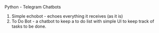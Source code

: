 Python - Telegram Chatbots
1. Simple echobot - echoes everything it receives (as it is)
2. To Do Bot - a chatbot to keep a to do list with simple UI to keep track of tasks to be done.
